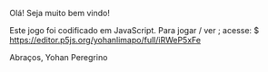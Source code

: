 Olá!
Seja muito bem vindo!

Este jogo foi codificado em JavaScript.
Para jogar / ver ; acesse:
    $ https://editor.p5js.org/yohanlimapo/full/iRWeP5xFe

Abraços,
Yohan Peregrino